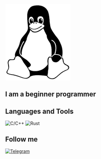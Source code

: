 ![Header](https://github.com/wWeEnNsS/wWeEnNsS/blob/main/assets/images.png)

## I am a beginner programmer 

## Languages and Tools
![С/C++](https://img.shields.io/badge/-C/C++-427ef5?style=for-the-badge&logo=C)
![Rust](https://img.shields.io/badge/-Rust-f54242?style=for-the-badge&logo=Rust)

## Follow me
[![Telegram](https://img.shields.io/badge/-Telegram-090909?style=for-the-badge&logo=telegram&logoColor=27A0D9)](https://t.me/+RNGXRab0B1Y0NGEy)